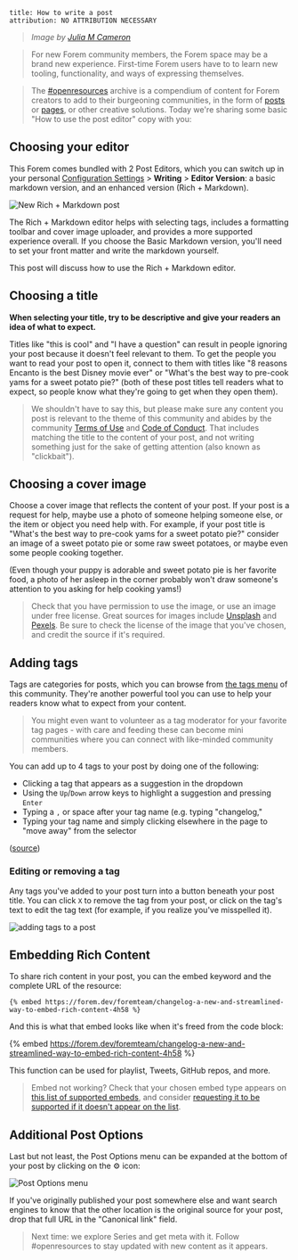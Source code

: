 ```
title: How to write a post
attribution: NO ATTRIBUTION NECESSARY
```

> _Image by [Julia M Cameron](https://www.pexels.com/@julia-m-cameron)_

<!-- -->
>For new Forem community members, the Forem space may be a brand new experience. First-time Forem users have to to learn new tooling, functionality, and ways of expressing themselves. 

>The [#openresources](https://forem.dev/t/openresources) archive is a compendium of content for Forem creators to add to their burgeoning communities, in the form of [posts](https://admin.forem.com/docs/forem-basics/posts) or [pages](https://admin.forem.com/docs/forem-basics/pages), or other creative solutions. Today we're sharing some basic "How to use the post editor" copy with you:

## Choosing your editor

This Forem comes bundled with 2 Post Editors, which you can switch up in your personal [Configuration Settings](https://forem.dev/settings/customization) > **Writing** > **Editor Version**: a basic markdown version, and an enhanced version (Rich + Markdown).

![New Rich + Markdown post](https://forem.dev/remoteimages/uploads/articles/vsjfymmjrfqogq0wavpa.png)

The Rich + Markdown editor helps with selecting tags, includes a formatting toolbar and cover image uploader, and provides a more supported experience overall. If you choose the Basic Markdown version, you'll need to set your front matter and write the markdown yourself. 

This post will discuss how to use the Rich + Markdown editor.

## Choosing a title

**When selecting your title, try to be descriptive and give your readers an idea of what to expect.**

Titles like "this is cool" and "I have a question" can result in people ignoring your post because it doesn't feel relevant to them. To get the people you want to read your post to open it, connect to them with titles like "8 reasons Encanto is the best Disney movie ever" or "What's the best way to pre-cook yams for a sweet potato pie?" (both of these post titles tell readers what to expect, so people know what they're going to get when they open them). 

> We shouldn't have to say this, but please make sure any content you post is relevant to the theme of this community and abides by the community [Terms of Use](https://forem.dev/terms) and [Code of Conduct](https://forem.dev/code-of-conduct). That includes matching the title to the content of your post, and not writing something just for the sake of getting attention (also known as "clickbait").

## Choosing a cover image

Choose a cover image that reflects the content of your post. If your post is a request for help, maybe use a photo of someone helping someone else, or the item or object you need help with. For example, if your post title is "What's the best way to pre-cook yams for a sweet potato pie?" consider an image of a sweet potato pie or some raw sweet potatoes, or maybe even some people cooking together.

(Even though your puppy is adorable and sweet potato pie is her favorite food, a photo of her asleep in the corner probably won't draw someone's attention to you asking for help cooking yams!)

> Check that you have permission to use the image, or use an image under free license. Great sources for images include [Unsplash](https://unsplash.com/) and [Pexels](https://www.pexels.com/). Be sure to check the license of the image that you've chosen, and credit the source if it's required.

## Adding tags 

Tags are categories for posts, which you can browse from [the tags menu](https://forem.dev/tags) of this community. They're another powerful tool you can use to help your readers know what to expect from your content. 

> You might even want to volunteer as a tag moderator for your favorite tag pages - with care and feeding these can become mini communities where you can connect with like-minded community members.

You can add up to 4 tags to your post by doing one of the following:

- Clicking a tag that appears as a suggestion in the dropdown
- Using the `Up`/`Down` arrow keys to highlight a suggestion and pressing `Enter`
- Typing a `,` or space after your tag name (e.g. typing "changelog,"
- Typing your tag name and simply clicking elsewhere in the page to "move away" from the selector

([source](https://forem.dev/foremteam/changelog-new-tag-selector-in-the-editor-k4e))

### Editing or removing a tag

Any tags you've added to your post turn into a button beneath your post title. You can click `X` to remove the tag from your post, or click on the tag's text to edit the tag text (for example, if you realize you've misspelled it). 

![adding tags to a post](https://forem.dev/remoteimages/uploads/articles/7t3jdwmrka70c3ndszxj.png)

## Embedding Rich Content

To share rich content in your post, you can the embed keyword and the complete URL of the resource:

``` 
{% embed https://forem.dev/foremteam/changelog-a-new-and-streamlined-way-to-embed-rich-content-4h58 %}
```

And this is what that embed looks like when it's freed from the code block:

{% embed https://forem.dev/foremteam/changelog-a-new-and-streamlined-way-to-embed-rich-content-4h58 %}

This function can be used for playlist, Tweets, GitHub repos, and more.

> Embed not working? Check that your chosen embed type appears on [this list of supported embeds](https://forem.dev/p/editor_guide#liquidtags), and consider [requesting it to be supported if it doesn't appear on the list](https://github.com/forem/forem/discussions).


## Additional Post Options

Last but not least, the Post Options menu can be expanded at the bottom of your post by clicking on the ⚙ icon:

![Post Options menu](https://forem.dev/remoteimages/uploads/articles/0ry9nookrqutaerydme2.png)

If you've originally published your post somewhere else and want search engines to know that the other location is the original source for your post, drop that full URL in the "Canonical link" field.

> Next time: we explore Series and get meta with it. Follow #openresources to stay updated with new content as it appears.
